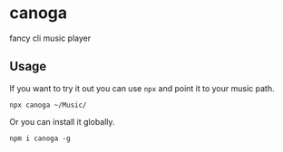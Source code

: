 # canoga
fancy cli music player

## Usage

If you want to try it out you can use `npx` and point it to your music path.

`npx canoga ~/Music/`

Or you can install it globally.

`npm i canoga -g`
